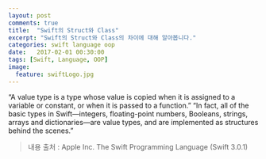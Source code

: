 ```yaml
---
layout: post
comments: true
title:  "Swift의 Struct와 Class"
excerpt: "Swift의 Struct와 Class의 차이에 대해 알아봅니다."
categories: swift language oop
date:   2017-02-01 00:30:00
tags: [Swift, Language, OOP]
image:
  feature: swiftLogo.jpg
---
```


“A value type is a type whose value is copied when it is assigned to a variable or constant, or when it is passed to a function.”
“In fact, all of the basic types in Swift—integers, floating-point numbers, Booleans, strings, arrays and dictionaries—are value types, and are implemented as structures behind the scenes.”


> 내용 출처 : Apple Inc. The Swift Programming Language (Swift 3.0.1)
